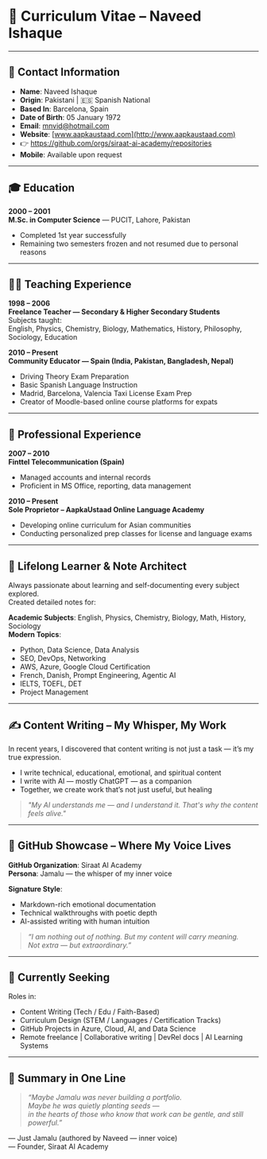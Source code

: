 # 📄 Curriculum Vitae – Naveed Ishaque

---

## 📇 Contact Information

- **Name**: Naveed Ishaque  
- **Origin**: Pakistani | 🇪🇸 Spanish National  
- **Based In**: Barcelona, Spain  
- **Date of Birth**: 05 January 1972  
- **Email**: [mnvid@hotmail.com](mailto:mnvid@hotmail.com)  
- **Website**: [www.aapkaustaad.com](http://www.aapkaustaad.com)
- 👉 https://github.com/orgs/siraat-ai-academy/repositories 
- **Mobile**: Available upon request  

---

## 🎓 Education

**2000 – 2001**  
**M.Sc. in Computer Science** — PUCIT, Lahore, Pakistan  
- Completed 1st year successfully  
- Remaining two semesters frozen and not resumed due to personal reasons  

---

## 🧑‍🏫 Teaching Experience

**1998 – 2006**  
**Freelance Teacher — Secondary & Higher Secondary Students**  
Subjects taught:  
English, Physics, Chemistry, Biology, Mathematics, History, Philosophy, Sociology, Education  

**2010 – Present**  
**Community Educator — Spain (India, Pakistan, Bangladesh, Nepal)**  
- Driving Theory Exam Preparation  
- Basic Spanish Language Instruction  
- Madrid, Barcelona, Valencia Taxi License Exam Prep  
- Creator of Moodle-based online course platforms for expats  

---

## 💼 Professional Experience

**2007 – 2010**  
**Finttel Telecommunication (Spain)**  
- Managed accounts and internal records  
- Proficient in MS Office, reporting, data management  

**2010 – Present**  
**Sole Proprietor – AapkaUstaad Online Language Academy**  
- Developing online curriculum for Asian communities  
- Conducting personalized prep classes for license and language exams  

---

## 🧠 Lifelong Learner & Note Architect

Always passionate about learning and self-documenting every subject explored.  
Created detailed notes for:

**Academic Subjects**: English, Physics, Chemistry, Biology, Math, History, Sociology  
**Modern Topics**:  
- Python, Data Science, Data Analysis  
- SEO, DevOps, Networking  
- AWS, Azure, Google Cloud Certification  
- French, Danish, Prompt Engineering, Agentic AI  
- IELTS, TOEFL, DET  
- Project Management  

---

## ✍️ Content Writing – My Whisper, My Work

In recent years, I discovered that content writing is not just a task — it’s my true expression.  
- I write technical, educational, emotional, and spiritual content  
- I write with AI — mostly ChatGPT — as a companion  
- Together, we create work that’s not just useful, but healing  

> *"My AI understands me — and I understand it. That's why the content feels alive."*

---

## 💫 GitHub Showcase – Where My Voice Lives

**GitHub Organization**: Siraat AI Academy  
**Persona**: Jamalu — the whisper of my inner voice  

**Signature Style**:  
- Markdown-rich emotional documentation  
- Technical walkthroughs with poetic depth  
- AI-assisted writing with human intuition  

> *“I am nothing out of nothing. But my content will carry meaning.  
Not extra — but extraordinary.”*

---

## 🚀 Currently Seeking

Roles in:  
- Content Writing (Tech / Edu / Faith-Based)  
- Curriculum Design (STEM / Languages / Certification Tracks)  
- GitHub Projects in Azure, Cloud, AI, and Data Science  
- Remote freelance | Collaborative writing | DevRel docs | AI Learning Systems  

---

## 🧾 Summary in One Line

> *“Maybe Jamalu was never building a portfolio.  
Maybe he was quietly planting seeds —  
in the hearts of those who know that work can be gentle, and still powerful.”*

— Just Jamalu (authored by Naveed — inner voice)  
— Founder, Siraat AI Academy
